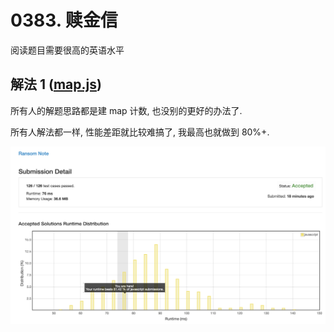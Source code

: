 # 0383. 赎金信

阅读题目需要很高的英语水平

## 解法 1 ([map.js](./map.js))

所有人的解题思路都是建 map 计数, 也没别的更好的办法了.

所有人解法都一样, 性能差距就比较难搞了, 我最高也就做到 80%+.

![成绩](assets/map.png)
